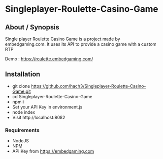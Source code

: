 # Singleplayer-Roulette-Casino-Game

## About / Synopsis

Single player Roulette Casino Game is a project made by embedgaming.com. It uses its API to provide a casino game with a custom RTP

Demo : https://roulette.embedgaming.com/

## Installation

* git clone https://github.com/hach3/Singleplayer-Roulette-Casino-Game.git
* cd Singleplayer-Roulette-Casino-Game
* npm i
* Set your API Key in environment.js
* node index
* Visit http://localhost:8082

### Requirements

 * NodeJS
 * NPM
 * API Key from https://embedgaming.com
